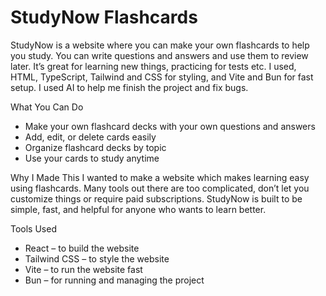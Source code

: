 # StudyNow Flashcards

StudyNow is a website where you can make your own flashcards to help you study. You can write questions and answers and use them to review later. It’s great for learning new things, practicing for tests etc. I used, HTML, TypeScript, Tailwind and CSS for styling, and Vite and Bun for fast setup. I used AI to help me finish the project and fix bugs.

What You Can Do
- Make your own flashcard decks with your own questions and answers
- Add, edit, or delete cards easily
- Organize flashcard decks by topic
- Use your cards to study anytime

Why I Made This
I wanted to make a website which makes learning easy using flashcards. Many tools out there are too complicated, don’t let you customize things or require paid subscriptions. StudyNow is built to be simple, fast, and helpful for anyone who wants to learn better.

Tools Used
- React – to build the website
- Tailwind CSS – to style the website
- Vite – to run the website fast
- Bun – for running and managing the project
